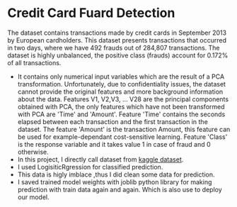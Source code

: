 # Credit Card Fuard Detection
The dataset contains transactions made by credit cards in September 2013 by European cardholders.
This dataset presents transactions that occurred in two days, where we have 492 frauds out of 284,807 transactions. The dataset is highly unbalanced, the positive class (frauds) account for 0.172% of all transactions.
- It contains only numerical input variables which are the result of a PCA transformation. Unfortunately, due to confidentiality issues, the dataset cannot provide the original features and more background information about the data. Features V1, V2,V3, … V28 are the principal components obtained with PCA, the only features which have not been transformed with PCA are 'Time' and 'Amount'. Feature 'Time' contains the seconds elapsed between each transaction and the first transaction in the dataset. The feature 'Amount' is the transaction Amount, this feature can be used for example-dependant cost-sensitive learning. Feature 'Class' is the response variable and it takes value 1 in case of fraud and 0 otherwise.
- In this project, I directly call dataset from [kaggle dataset](https://www.kaggle.com/datasets/mlg-ulb/creditcardfraud).
- I used LogisiticRgression for classified prediction. 
- This data is higly imblace ,thus I did clean some data for prediction.
- I saved trained model weights with joblib python library for making prediction with train data again and again. Which is also use to deploy our model. 
